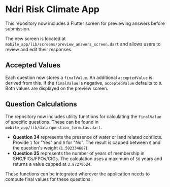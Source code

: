 # Ndri Risk Climate App

This repository now includes a Flutter screen for previewing answers before submission.

The new screen is located at `mobile_app/lib/screens/preview_answers_screen.dart` and allows users to review and edit their responses.

## Accepted Values

Each question now stores a `finalValue`. An additional `acceptedValue` is derived
from this. If the `finalValue` is negative, `acceptedValue` defaults to `0`.
Both values are displayed on the preview screen.

## Question Calculations

The repository now includes utility functions for calculating the
`finalValue` of specific questions. These can be found in
`mobile_app/lib/data/question_formulas.dart`.

- **Question 34** represents the presence of water or land related conflicts.
  Provide `1` for "Yes" and `0` for "No". The result is capped between
  `0` and the question's weight (`1.592334687`).
- **Question 35** represents the number of years of membership in
  SHG/FIGs/FPOs/CIGs. The calculation uses a maximum of `50` years and
  returns a value capped at `3.87279524`.

These functions can be integrated wherever the application needs to
compute final values for these questions.
